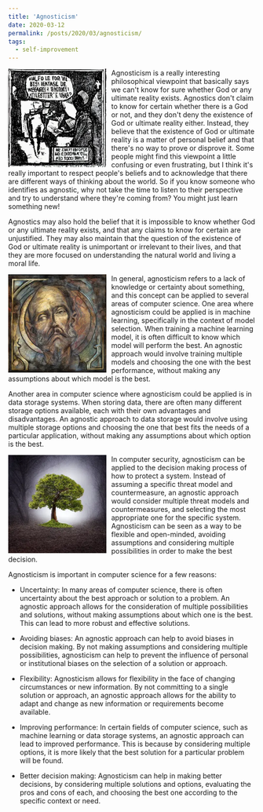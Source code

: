 ```yaml
---
title: 'Agnosticism'
date: 2020-03-12
permalink: /posts/2020/03/agnosticism/
tags:
  - self-improvement
---
```


<img width="200" alt="agnosticism" src="/images/posts/agnosticism.webp" style="float: left; margin-right: 10px;" /> Agnosticism is a really interesting philosophical viewpoint that basically says we can't know for sure whether God or any ultimate reality exists. Agnostics don't claim to know for certain whether there is a God or not, and they don't deny the existence of God or ultimate reality either. Instead, they believe that the existence of God or ultimate reality is a matter of personal belief and that there's no way to prove or disprove it. Some people might find this viewpoint a little confusing or even frustrating, but I think it's really important to respect people's beliefs and to acknowledge that there are different ways of thinking about the world. So if you know someone who identifies as agnostic, why not take the time to listen to their perspective and try to understand where they're coming from? You might just learn something new!

Agnostics may also hold the belief that it is impossible to know whether God or any ultimate reality exists, and that any claims to know for certain are unjustified. They may also maintain that the question of the existence of God or ultimate reality is unimportant or irrelevant to their lives, and that they are more focused on understanding the natural world and living a moral life.

<img width="200" alt="agnosticism" src="/images/posts/agnosticism-2.webp" style="float: left; margin-right: 10px;" /> In general, agnosticism refers to a lack of knowledge or certainty about something, and this concept can be applied to several areas of computer science. One area where agnosticism could be applied is in machine learning, specifically in the context of model selection. When training a machine learning model, it is often difficult to know which model will perform the best. An agnostic approach would involve training multiple models and choosing the one with the best performance, without making any assumptions about which model is the best.

Another area in computer science where agnosticism could be applied is in data storage systems. When storing data, there are often many different storage options available, each with their own advantages and disadvantages. An agnostic approach to data storage would involve using multiple storage options and choosing the one that best fits the needs of a particular application, without making any assumptions about which option is the best.

<img width="200" alt="agnosticism" src="/images/posts/agnosticism-3.webp" style="float: left; margin-right: 10px;" /> In computer security, agnosticism can be applied to the decision making process of how to protect a system. Instead of assuming a specific threat model and countermeasure, an agnostic approach would consider multiple threat models and countermeasures, and selecting the most appropriate one for the specific system. Agnosticism can be seen as a way to be flexible and open-minded, avoiding assumptions and considering multiple possibilities in order to make the best decision.

Agnosticism is important in computer science for a few reasons:

* Uncertainty: In many areas of computer science, there is often uncertainty about the best approach or solution to a problem. An agnostic approach allows for the consideration of multiple possibilities and solutions, without making assumptions about which one is the best. This can lead to more robust and effective solutions.

* Avoiding biases: An agnostic approach can help to avoid biases in decision making. By not making assumptions and considering multiple possibilities, agnosticism can help to prevent the influence of personal or institutional biases on the selection of a solution or approach.

* Flexibility: Agnosticism allows for flexibility in the face of changing circumstances or new information. By not committing to a single solution or approach, an agnostic approach allows for the ability to adapt and change as new information or requirements become available.

* Improving performance: In certain fields of computer science, such as machine learning or data storage systems, an agnostic approach can lead to improved performance. This is because by considering multiple options, it is more likely that the best solution for a particular problem will be found.

* Better decision making: Agnosticism can help in making better decisions, by considering multiple solutions and options, evaluating the pros and cons of each, and choosing the best one according to the specific context or need.

